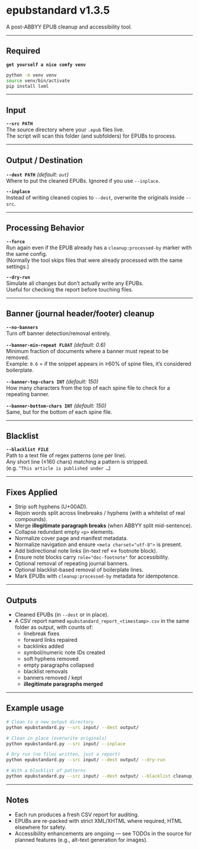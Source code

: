 # epubstandard v1.3.5

A post-ABBYY EPUB cleanup and accessibility tool.

---

## Required
**`get yourself a nice comfy venv`**  
```bash
python -m venv venv
source venv/bin/activate
pip install lxml
```

---

## Input

**`--src PATH`**  
The source directory where your `.epub` files live.  
The script will scan this folder (and subfolders) for EPUBs to process.

---

## Output / Destination

**`--dest PATH`** *(default: `out`)*  
Where to put the cleaned EPUBs. Ignored if you use `--inplace`.

**`--inplace`**  
Instead of writing cleaned copies to `--dest`, overwrite the originals inside `--src`.

---

## Processing Behavior

**`--force`**  
Run again even if the EPUB already has a `cleanup:processed-by` marker with the same config.  
(Normally the tool skips files that were already processed with the same settings.)

**`--dry-run`**  
Simulate all changes but don’t actually write any EPUBs.  
Useful for checking the report before touching files.

---

## Banner (journal header/footer) cleanup

**`--no-banners`**  
Turn off banner detection/removal entirely.

**`--banner-min-repeat FLOAT`** *(default: 0.6)*  
Minimum fraction of documents where a banner must repeat to be removed.  
Example: `0.6` = if the snippet appears in ≥60% of spine files, it’s considered boilerplate.

**`--banner-top-chars INT`** *(default: 150)*  
How many characters from the top of each spine file to check for a repeating banner.

**`--banner-bottom-chars INT`** *(default: 150)*  
Same, but for the bottom of each spine file.

---

## Blacklist

**`--blacklist FILE`**  
Path to a text file of regex patterns (one per line).  
Any short line (≤160 chars) matching a pattern is stripped.  
(e.g. `^This article is published under …`)

---

## Fixes Applied

- Strip soft hyphens (U+00AD).  
- Rejoin words split across linebreaks / hyphens (with a whitelist of real compounds).  
- Merge **illegitimate paragraph breaks** (when ABBYY split mid-sentence).  
- Collapse redundant empty `<p>` elements.  
- Normalize cover page and manifest metadata.  
- Normalize navigation and ensure `<meta charset="utf-8">` is present.  
- Add bidirectional note links (in-text ref ↔ footnote block).  
- Ensure note blocks carry `role="doc-footnote"` for accessibility.  
- Optional removal of repeating journal banners.  
- Optional blacklist-based removal of boilerplate lines.  
- Mark EPUBs with `cleanup:processed-by` metadata for idempotence.

---

## Outputs

- Cleaned EPUBs (in `--dest` or in place).  
- A CSV report named `epubstandard_report_<timestamp>.csv` in the same folder as output, with counts of:
  - linebreak fixes  
  - forward links repaired  
  - backlinks added  
  - symbol/numeric note IDs created  
  - soft hyphens removed  
  - empty paragraphs collapsed  
  - blacklist removals  
  - banners removed / kept  
  - **illegitimate paragraphs merged**  

---

## Example usage

```bash
# Clean to a new output directory
python epubstandard.py --src input/ --dest output/

# Clean in place (overwrite originals)
python epubstandard.py --src input/ --inplace

# Dry run (no files written, just a report)
python epubstandard.py --src input/ --dest output/ --dry-run

# With a blacklist of patterns
python epubstandard.py --src input/ --dest output/ --blacklist cleanup_blacklist.txt
```

---

## Notes

- Each run produces a fresh CSV report for auditing.  
- EPUBs are re-packed with strict XML/XHTML where required, HTML elsewhere for safety.  
- Accessibility enhancements are ongoing — see TODOs in the source for planned features (e.g., alt-text generation for images).
